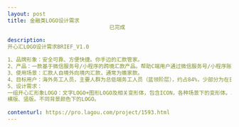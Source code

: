 ```yaml
---                
layout: post       
title: 金融类LOGO设计需求
                                已完成
           
description: 
开心汇LOGO设计需求BRIEF_V1.0

1、品牌形象：安全可靠、方便快捷。你手边的汇款管家。
2、产品：一款基于微信服务号/小程序的跨境汇款产品。帮助C端用户通过微信服务号/小程序账号，实现自日本、美国、香港、韩国、加拿大等其他境外向境内收款人进行汇款的操作，并满足汇款人实时跟踪汇款状态的需求。
3、使用场景：汇款人自境外向境内汇款，通常为赡家款。
4、目标用户：海外务工人员，主要人群为总低端务工人员（蓝领阶层），约占84%，少部分为在日企业外派职员、教授等中高端白领人员，约占14%。
5、设计需求：
一组开心汇形象LOGO：文字LOGO+图形LOGO及相关变形体，包含ICON，各种场景下的变形体。单独文字LOGO 使用、单独图形LOGO使用、文字LOGO+图形LOGO使用。
横版、竖版。不同背景颜色下的LOGO。
     
contenturl: https://pro.lagou.com/project/1593.html      
---                 
```

